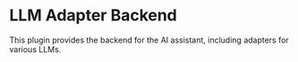 # LLM Adapter Backend

This plugin provides the backend for the AI assistant, including adapters for various LLMs.
